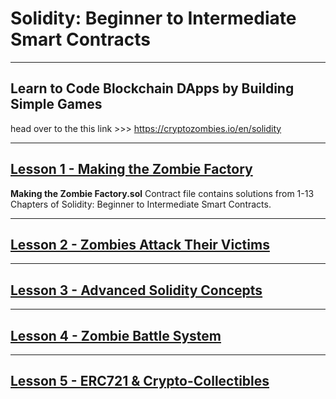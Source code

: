 # Solidity: Beginner to Intermediate Smart Contracts
---

## Learn to Code Blockchain DApps by Building Simple Games 
head over to the this link >>> 
https://cryptozombies.io/en/solidity

---

## [Lesson 1 - Making the Zombie Factory ](https://github.com/Lynk4/CryptoZombies/tree/main/Solidity%3A-Beginner-to-Intermediate-Smart-Contracts/lesson1)



 **Making the Zombie Factory.sol** Contract file contains solutions from 1-13 Chapters of Solidity: Beginner to Intermediate Smart Contracts.

 ---

 ## [Lesson 2 - Zombies Attack Their Victims](https://github.com/Lynk4/CryptoZombies/tree/main/Solidity%3A-Beginner-to-Intermediate-Smart-Contracts/lesson2)

---

## [Lesson 3 - Advanced Solidity Concepts](https://github.com/Lynk4/CryptoZombies/tree/main/Solidity%3A-Beginner-to-Intermediate-Smart-Contracts/lesson3)

---

## [Lesson 4 - Zombie Battle System](https://github.com/Lynk4/CryptoZombies/tree/main/Solidity%3A-Beginner-to-Intermediate-Smart-Contracts/lesson4)

---

## [Lesson 5 - ERC721 & Crypto-Collectibles](https://github.com/Lynk4/CryptoZombies/tree/main/Solidity%3A-Beginner-to-Intermediate-Smart-Contracts/lesson5)
